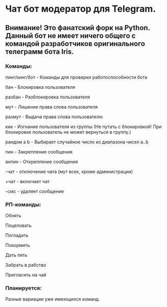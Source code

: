 # Чат бот модератор для Telegram.

## Внимание! Это фанатский форк на Python. Данный бот не имеет ничего общего с командой разработчиков оригинального телеграмм бота Iris.

### Команды:
пинг/кинг/бот - Команды для проверки работоспособности бота

бан - Блокировка пользователя

разбан - Разблокировка пользователя

мут - Лишение права слова пользователя

размут - Выдача права слова пользователю

кик - Изгнание пользователя из группы (Не путать с блокировкой! При блокировке пользователь не может вернуться в группу.)

рандом a b - Выбирает случайное число из диапазона чисел a..b

пин - Закрепление сообщения

анпин - Открепление сообщения

-чат - отключение чата (мут всех, кроме администрации)

+чат - включает чат

-смс - удаляет сообщение

### РП-команды:

Обнять

Поцеловать

Погладить

Покормить

Дать пять

Забрать в рабство

Пригласить на чай

### Планируется:

Разные вариации уже имеющихся команд.